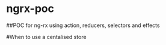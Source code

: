 # ngrx-poc

##POC for ng-rx using action, reducers, selectors and effects

#When to use a centalised store
